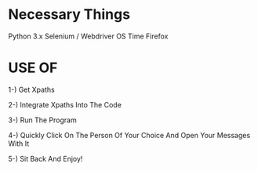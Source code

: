 # Necessary Things

Python 3.x
Selenium / Webdriver
OS
Time
Firefox

# USE OF

1-) Get Xpaths 

2-) Integrate Xpaths Into The Code 

3-) Run The Program

4-) Quickly Click On The Person Of Your Choice And Open Your Messages With It

5-) Sit Back And Enjoy!
